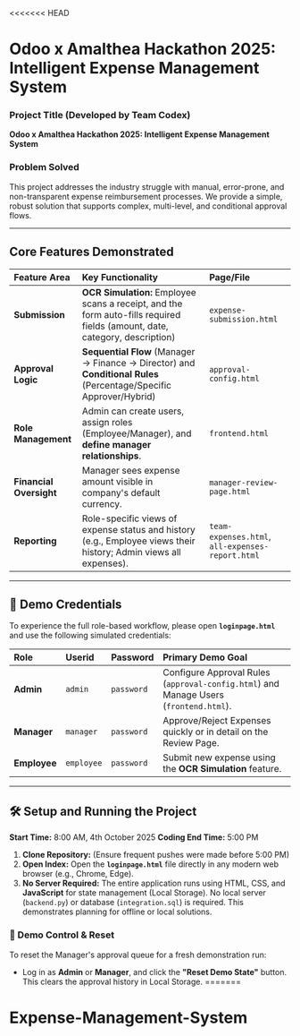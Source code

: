 <<<<<<< HEAD
# Odoo x Amalthea Hackathon 2025: Intelligent Expense Management System

### Project Title (Developed by Team Codex)

**Odoo x Amalthea Hackathon 2025: Intelligent Expense Management System**

### Problem Solved

This project addresses the industry struggle with manual, error-prone, and non-transparent expense reimbursement processes. We provide a simple, robust solution that supports complex, multi-level, and conditional approval flows.

---

## Core Features Demonstrated

| Feature Area | Key Functionality | Page/File |
| :--- | :--- | :--- |
| **Submission** | **OCR Simulation:** Employee scans a receipt, and the form auto-fills required fields (amount, date, category, description)| `expense-submission.html` |
| **Approval Logic** |**Sequential Flow** (Manager → Finance → Director) and **Conditional Rules** (Percentage/Specific Approver/Hybrid) | `approval-config.html` |
| **Role Management** | Admin can create users, assign roles (Employee/Manager), and **define manager relationships**. | `frontend.html` |
| **Financial Oversight** | Manager sees expense amount visible in company's default currency. | `manager-review-page.html` |
| **Reporting** | Role-specific views of expense status and history (e.g., Employee views their history; Admin views all expenses). | `team-expenses.html`, `all-expenses-report.html` |

---

## 🔑 Demo Credentials

To experience the full role-based workflow, please open **`loginpage.html`** and use the following simulated credentials:

| Role | Userid | Password | Primary Demo Goal |
| :--- | :--- | :--- | :--- |
| **Admin** | `admin` | `password` | Configure Approval Rules (`approval-config.html`) and Manage Users (`frontend.html`). |
| **Manager** | `manager` | `password` | Approve/Reject Expenses quickly or in detail on the Review Page. |
| **Employee**| `employee` | `password` | Submit new expense using the **OCR Simulation** feature. |

---

## 🛠️ Setup and Running the Project

**Start Time:** 8:00 AM, 4th October 2025
**Coding End Time:** 5:00 PM

1.  **Clone Repository:** (Ensure frequent pushes were made before 5:00 PM)
2.  **Open Index:** Open the **`loginpage.html`** file directly in any modern web browser (e.g., Chrome, Edge).
3.  **No Server Required:** The entire application runs using HTML, CSS, and **JavaScript** for state management (Local Storage). No local server (`backend.py`) or database (`integration.sql`) is required. This demonstrates planning for offline or local solutions.

### 🔄 Demo Control & Reset

To reset the Manager's approval queue for a fresh demonstration run:

* Log in as **Admin** or **Manager**, and click the **"Reset Demo State"** button. This clears the approval history in Local Storage.
=======
# Expense-Management-System


